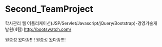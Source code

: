 ﻿# Second_TeamProject
학사관리 웹 어플리케이션(JSP/Servlet/Javascript/jQuery/Bootstrap)-경영기술개발원(4팀)
http://bootswatch.com/

원종성 왔다감!!!!
원종성 왔다감!!!!